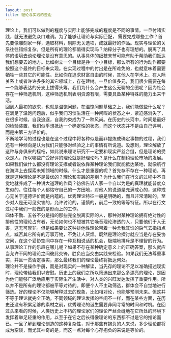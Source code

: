 ```yaml
---
layout: post
title: 理论与实践的差距
---
```

理论上，我们可以做到的程度与实际上能够完成的程度是不同的事情。一旦付诸实践，就无法避免众口难调。为了能够让理论与实际匹配， 需要完成哪些工作？首先要像雕刻家一样，选取材料，剔除无关选项，成就最好的作品。现实与理论的关系往往错综复杂。但是所有的理论都值得实现吗？纳粹分子也有理想的。脱离了具体的语境去谈论理论是没有意思的。从事具体的细枝末节可能有助于帮助我们抵达我们想要去的地方。比如树立一个目标是挣一个小目标，那么所有的行为动作都要按照这个最终的目标来实现。在实现过程中的付出是在所难免的，也就意味着需要牺牲一些其它的可能性。比如你在追求财富自由的时候，其他人在学术上、在人际关系上或者许许多多的其它领域上，存在建树。一旦价值多元，我们很少需要在每一个能够表达的分支上拔得头筹，我们为什么会产生这么无聊的企图呢？因为社会存在一种筛选机制，这种筛选机制表明资源有限，需要具备某种特殊的能力出来干活。  
回到人最初的欲求，也就是温饱问题，在温饱问题基础之上，我们能做些什么呢？在满足了温饱问题后，似乎我们习惯生活在一种闲暇的状态之中，紧迫感消失了，在很多时候，自我追逐，自我约束成为了一种风尚。在历史的长河中，时间是最好的检验装置，我们似乎想抵达一个确定性的状态，而这个状态并不是由自己评判，而是由第三方评价的。  
不断地学习的过程也是在这个过程中将各种似是而非提炼成确定事物的过程，我们还有一种倾向是认为我们只能够对经验之上的事情有所说道。没想到，理论解放了这种与身俱来的桎梏，如此说来理论研究不一定要和现实严丝合缝，但是理论的受众是人，所以哪些广受好评的理论就是好理论吗？是什么在制约理论市场的发展。如果我们做什么都没有理论支撑或者说依靠某种理论我们就能抵达某地，就像航行在海洋上去探索未知领域的时候，什么才是重要的呢？首先存不存在一种理论，再就是这种理论是不是最优的？理论和实践的差别？为什么我们在行文的过程中不自觉地就养成了一种讲大道理的作风？彷佛告诉人家一个自以为是的真理就能普度众生似的。往往每个人都恪守自己的一方田地，对他人的说道是充满戒心的，这种戒心无关于道德评价而是内蕴的。优秀理论特征一般是明确的，而且非常清晰的，至少对人是无可见灾害的，允许讨论的，谨慎的，前后一致的等等特征。所以在行文过程中我们一般做的是形而上的工作。  
四体不勤、五谷不分是指的那些完全脱离实际的人，那种对某种理论拥有绝对性的排他性的理论占有者，无论如何也不想被其它噪音理论渗透的人，只要他们于人无害，这无可厚非。但是如果要让这种排他性理论带着一种舍我其谁的戾气去指指点点，臧否其它所有的万事万物，不免让人厌烦。既然是理论探讨就应当是存在妥协空间，在这个妥协空间中存在一种互相说话的机会，极端地排斥是不理智的行为。从事理论工作的乐趣在哪儿呢？如果不存在某种确定意义上的正确答案，那么就应当允许不同的理论之间彼此交锋，胜负应当交由实践来检验。如果我们无法尊重事实，并且一贯否定事实，那么最终我们的理论最终将抵达何处。  
理论并不是操作手册，而是对现实的一种解读，当先存的理论不足以准确描述现实时，理论带给我们以安慰。历史上的我们之所以筛选出来那么多漂亮的理论，是因为他们能够广泛地应用于实际生产生活中，对人类的兴旺发达发挥了重要作用。所以并不是所有的理论都被平等对待的。即便个人不主动筛选，群体会不自觉地进行筛选。好的理论不仅能够解释过去的现象，比如相对论，也能够预测未来。但这并不等于理论就完全正确。不同领域的理论发挥的空间不一样，而在某些方面，在历史还没有积累足够的素材之前，优秀理论的诞生需要非同寻常的时间和时机。在回过头来看的时候，人类历史上不朽的理论家们的理论严丝合缝地在它所处的环境下发挥着举足轻重的作用，以至于在它之后长得像理论的东西都不过是它的推论而已。一旦了解到理论创造的这种复杂性，对于那些有抱负的人来说，多少理论都将成为空谈，而尤其神奇的是，而这一点对每个心存抱负的来说是等价的。
